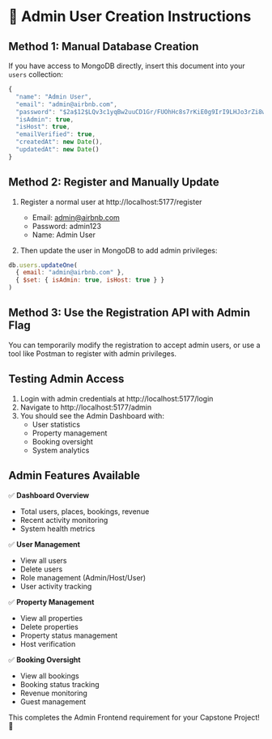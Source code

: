 # 🚀 Admin User Creation Instructions

## Method 1: Manual Database Creation

If you have access to MongoDB directly, insert this document into your `users` collection:

```javascript
{
  "name": "Admin User",
  "email": "admin@airbnb.com", 
  "password": "$2a$12$LQv3c1yqBw2uuCD1Gr/FUOhHc8s7rKiE0g9IrI9LHJo3rZi8w0dru", // "admin123"
  "isAdmin": true,
  "isHost": true,
  "emailVerified": true,
  "createdAt": new Date(),
  "updatedAt": new Date()
}
```

## Method 2: Register and Manually Update

1. Register a normal user at http://localhost:5177/register
   - Email: admin@airbnb.com
   - Password: admin123
   - Name: Admin User

2. Then update the user in MongoDB to add admin privileges:
```javascript
db.users.updateOne(
  { email: "admin@airbnb.com" },
  { $set: { isAdmin: true, isHost: true } }
)
```

## Method 3: Use the Registration API with Admin Flag

You can temporarily modify the registration to accept admin users, or use a tool like Postman to register with admin privileges.

## Testing Admin Access

1. Login with admin credentials at http://localhost:5177/login
2. Navigate to http://localhost:5177/admin
3. You should see the Admin Dashboard with:
   - User statistics
   - Property management
   - Booking oversight
   - System analytics

## Admin Features Available

✅ **Dashboard Overview**
- Total users, places, bookings, revenue
- Recent activity monitoring
- System health metrics

✅ **User Management**
- View all users
- Delete users
- Role management (Admin/Host/User)
- User activity tracking

✅ **Property Management**
- View all properties
- Delete properties
- Property status management
- Host verification

✅ **Booking Oversight**
- View all bookings
- Booking status tracking
- Revenue monitoring
- Guest management

This completes the Admin Frontend requirement for your Capstone Project! 🎉
